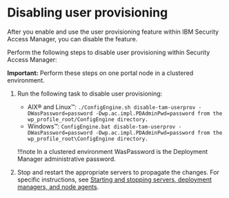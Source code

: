 # Disabling user provisioning

After you enable and use the user provisioning feature within IBM Security Access Manager, you can disable the feature.

Perform the following steps to disable user provisioning within Security Access Manager:

**Important:** Perform these steps on one portal node in a clustered environment.

1.  Run the following task to disable user provisioning:

    -   AIX® and Linux™: `./ConfigEngine.sh disable-tam-userprov -DWasPassword=password -Dwp.ac.impl.PDAdminPwd=password from the wp_profile_root/ConfigEngine directory.`
    -   Windows™: `ConfigEngine.bat disable-tam-userprov -DWasPassword=password -Dwp.ac.impl.PDAdminPwd=password from the wp_profile_root\ConfigEngine directory.`

    !!!note
        In a clustered environment WasPassword is the Deployment Manager administrative password.

2.  Stop and restart the appropriate servers to propagate the changes. For specific instructions, see [Starting and stopping servers, deployment managers, and node agents](../../../../../deployment/manage/stopstart.md).



